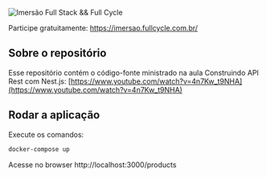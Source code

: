 ![Imersão Full Stack && Full Cycle](https://events-fullcycle.s3.amazonaws.com/events-fullcycle/static/site/img/grupo_4417.png)

Participe gratuitamente: https://imersao.fullcycle.com.br/

## Sobre o repositório
Esse repositório contém o código-fonte ministrado na aula Construindo API Rest com Nest.js: [https://www.youtube.com/watch?v=4n7Kw_t9NHA](https://www.youtube.com/watch?v=4n7Kw_t9NHA)

## Rodar a aplicação

Execute os comandos:

```bash
docker-compose up
```

Acesse no browser http://localhost:3000/products

